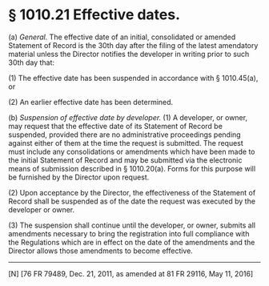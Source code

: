 # § 1010.21   Effective dates.

(a) *General.* The effective date of an initial, consolidated or amended Statement of Record is the 30th day after the filing of the latest amendatory material unless the Director notifies the developer in writing prior to such 30th day that:


(1) The effective date has been suspended in accordance with § 1010.45(a), or


(2) An earlier effective date has been determined.


(b) *Suspension of effective date by developer.* (1) A developer, or owner, may request that the effective date of its Statement of Record be suspended, provided there are no administrative proceedings pending against either of them at the time the request is submitted. The request must include any consolidations or amendments which have been made to the initial Statement of Record and may be submitted via the electronic means of submission described in § 1010.20(a). Forms for this purpose will be furnished by the Director upon request.


(2) Upon acceptance by the Director, the effectiveness of the Statement of Record shall be suspended as of the date the request was executed by the developer or owner.


(3) The suspension shall continue until the developer, or owner, submits all amendments necessary to bring the registration into full compliance with the Regulations which are in effect on the date of the amendments and the Director allows those amendments to become effective.



---

[N] [76 FR 79489, Dec. 21, 2011, as amended at 81 FR 29116, May 11, 2016]




